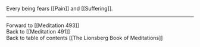 Every being fears [[Pain]] and [[Suffering]]. 

___

Forward to [[Meditation 493]]  
Back to [[Meditation 491]]  
Back to table of contents [[The Lionsberg Book of Meditations]]  